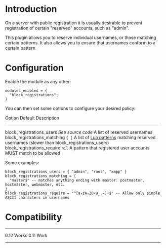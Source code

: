 Introduction
============

On a server with public registration it is usually desirable to prevent
registration of certain "reserved" accounts, such as "admin".

This plugin allows you to reserve individual usernames, or those
matching certain patterns. It also allows you to ensure that usernames
conform to a certain pattern.

Configuration
=============

Enable the module as any other:

    modules_enabled = {
      "block_registrations";
    }

You can then set some options to configure your desired policy:

  Option                         Default             Description
  ------------------------------ ------------------- -----------------------------------------------------------------------------------------------------------------------------------------------
  block_registrations_users      *See source code*   A list of reserved usernames
  block_registrations_matching   `{ }`               A list of [Lua patterns](http://www.lua.org/manual/5.1/manual.html#5.4.1) matching reserved usernames (slower than block_registrations_users)
  block_registrations_require    `nil`               A pattern that registered user accounts MUST match to be allowed

Some examples:

    block_registrations_users = { "admin", "root", "xmpp" }
    block_registrations_matching = {
      "master$" -- matches anything ending with master: postmaster, hostmaster, webmaster, etc.
    }
    block_registrations_require = "^[a-zA-Z0-9_.-]+$" -- Allow only simple ASCII characters in usernames

Compatibility
=============

  ------ -------
  0.12    Works
  0.11    Work
  ------ -------

